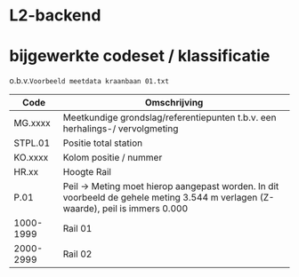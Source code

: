 # L2-backend

# bijgewerkte codeset / klassificatie
o.b.v.`Voorbeeld meetdata kraanbaan 01.txt` 

| Code       | Omschrijving                                                    |
|-----------|-----------------------------------------------------------------|
| MG.xxxx   | Meetkundige grondslag/referentiepunten t.b.v. een herhalings-/ vervolgmeting |
| STPL.01   | Positie total station                                          |
| KO.xxxx   | Kolom positie / nummer                                         |
| HR.xx     | Hoogte Rail                                                    |
| P.01      | Peil -> Meting moet hierop aangepast worden. In dit voorbeeld de gehele meting 3.544 m verlagen (Z-waarde), peil is immers 0.000 |
| 1000-1999 | Rail 01                                                        |
| 2000-2999 | Rail 02                                                        |
